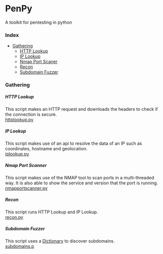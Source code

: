# PenPy
A toolkit for pentesting in python

### Index
- [Gathering](#gathering)
  - [HTTP Lookup](#http-lookup)
  - [IP Lookup](#ip-lookup)
  - [Nmap Port Scaner](nmap-port-scanner)
  - [Recon](recon)
  - [Subdomain Fuzzer](subdomain-fuzzer)

### Gathering
##### HTTP Lookup  
This script makes an HTTP request and downloads the headers to check if the connection is secure.  
[httplookup.py](https://github.com/sammwyy/PenPy/blob/master/gathering/httplookup.py)  

##### IP Lookup 
This script makes use of an api to resolve the data of an IP such as coordinates, hostname and geolocation.  
[iplookup.py](https://github.com/sammwyy/PenPy/blob/master/gathering/iplookup.py)  

##### Nmap Port Scanner
This script makes use of the NMAP tool to scan ports in a multi-threaded way. It is also able to show the service and version that the port is running.  
[nmapportscanner.py](https://github.com/sammwyy/PenPy/blob/master/gathering/nmapportscanner.py)  

##### Recon
This script runs HTTP Lookup and IP Lookup.  
[recon.py](https://github.com/sammwyy/PenPy/blob/master/gathering/recon.py)

##### Subdomain Fuzzer
This script uses a [Dictionary](https://github.com/sammwyy/PenPy/blob/master/data/subdomains.txt) to discover subdomains.  
[subdomains.p](https://github.com/sammwyy/PenPy/blob/master/gathering/subdomains.py)

